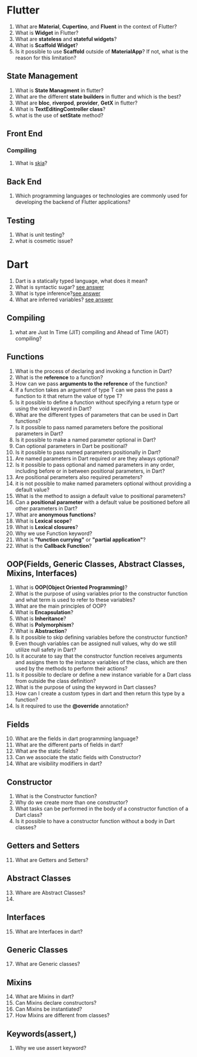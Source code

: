 # Flutter
1. What are __Material__, __Cupertino__, and __Fluent__ in the context of Flutter?
2. What is __Widget__ in Flutter?
3. What are __stateless__ and __stateful widgets__?
4. What is __Scaffold Widget__?
5. Is it possible to use __Scaffold__ outside of __MaterialApp__? If not, what is the reason for this limitation?
## State Management
1. What is __State Managment__ in flutter?
2. What are the different __state builders__ in flutter and which is the best?
3. What are __bloc__, __riverpod__, __provider__, __GetX__ in flutter?
4. What is __TextEditingController class__?
5. what is the use of __setState__ method?
## Front End
### Compiling
1. What is [skia](https://skia.org/)?
## Back End 
1. Which programming languages or technologies are commonly used for developing the backend of Flutter applications?
## Testing
1. What is unit testing?
2. what is cosmetic issue?
# Dart
1. Dart is a statically typed language, what does it mean?
1. What is syntactic sugar? [see answer](https://chat.openai.com/share/d0be362f-4dc7-4f40-ade7-d10cba53c65c)
2. What is type inference?[see answer](https://chat.openai.com/share/9f564356-cd65-49a6-b5b3-4169103c4a33)
3. What are inferred variables? [see answer](https://chat.openai.com/share/3bfe835d-6fdf-4812-9697-db65811b4149)
## Compiling
1. what are Just In Time (JIT) compiling and Ahead of Time (AOT) compiling?
## Functions
1. What is the process of declaring and invoking a function in Dart?
1. What is the __reference__ to a function?
1. How can we pass __arguments to the reference__ of the function?
2. If a function takes an argument of type T can we pass the pass a function to it that return the value of type T?
3. Is it possible to define a function without specifying a return type or using the void keyword in Dart?
4. What are the different types of parameters that can be used in Dart functions?
5. Is it possible to pass named parameters before the positional parameters in Dart?
6. Is it possible to make a named parameter optional in Dart?
7. Can optional parameters in Dart be positional?
8. Is it possible to pass named parameters positionally in Dart?
9. Are named parameters in Dart required or are they always optional?
10. Is it possible to pass optional and named parameters in any order, including before or in between positional parameters, in Dart?
11. Are positional perameters also required perameters?
12. it is not possible to make named parameters optional without providing a default value?
13. What is the method to assign a default value to positional parameters?
14. Can a __positional parameter__ with a default value be positioned before all other parameters in Dart?
15. What are __anonymous functions__?
16. What is __Lexical scope__?
17. What is __Lexical closures__?
18. Why we use Function keyword?
19. What is **"function currying"** or __"partial application"__?
20. What is the __Callback Function__?
## OOP(Fields, Generic Classes, Abstract Classes, Mixins, Interfaces)
1. What is __OOP(Object Oriented Programming)__?
1. What is the purpose of using variables prior to the constructor function and what term is used to refer to these variables?
2. What are the main principles of OOP?
3. What is __Encapsulation__?
4. What is __Inheritance__?
5. What is __Polymorphism__?
6. What is __Abstraction__?
7. Is it possible to skip defining variables before the constructor function?
8. Even though variables can be assigned null values, why do we still utilize null safety in Dart?
9. Is it accurate to say that the constructor function receives arguments and assigns them to the instance variables of the class, which are then used by the methods to perform their actions?
10. Is it possible to declare or define a new instance variable for a Dart class from outside the class definition?
11. What is the purpose of using the keyword in Dart classes?
12. How can I create a custom types in dart and then return this type by a function?
13. Is it required to use the __@override__ annotation?
## Fields
10. What are the fields in dart programming language?
11. What are the different parts of fields in dart?
12. What are the static fields?
13. Can we associate the static fields with Constructor?
14. What are visibility modifiers in dart?
## Constructor
1. What is the Constructor function?
10. Why do we create more than one constructor?
11. What tasks can be performed in the body of a constructor function of a Dart class?
12. Is it possible to have a constructor function without a body in Dart classes?
## Getters and Setters
11. What are Getters and Setters?
## Abstract Classes
13. Whare are Abstract Classes?
14. 
## Interfaces
15. What are Interfaces in dart?
## Generic Classes
17. What are Generic classes?
## Mixins
14. What are Mixins in dart?
15. Can Mixins declare constructors?
16. Can Mixins be instantiated?
17. How Mixins are different from classes?
## Keywords(assert,)
1. Why we use assert keyword?

